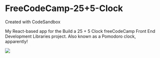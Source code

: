 # FreeCodeCamp-25+5-Clock
Created with CodeSandbox

My React-based app for the Build a 25 + 5 Clock freeCodeCamp Front End Development Libraries project. Also known as a Pomodoro clock, apparently!

![](./screenshot.jp.jpg)
